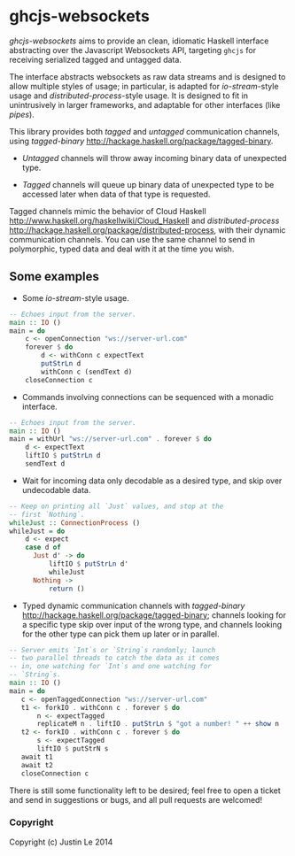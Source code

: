 ghcjs-websockets
================

*ghcjs-websockets* aims to provide an clean, idiomatic Haskell interface
abstracting over the Javascript Websockets API, targeting `ghcjs` for
receiving serialized tagged and untagged data.

The interface abstracts websockets as raw data streams and is designed to
allow multiple styles of usage; in particular, is adapted for
*io-stream*-style usage and *distributed-process*-style usage.  It is designed
to fit in unintrusively in larger frameworks, and adaptable for other
interfaces (like *pipes*).

This library provides both *tagged* and *untagged* communication channels,
using *tagged-binary* <http://hackage.haskell.org/package/tagged-binary>.

* *Untagged* channels will throw away incoming binary data of unexpected type.

* *Tagged* channels will queue up binary data of unexpected type to be
  accessed later when data of that type is requested.

Tagged channels mimic the behavior of Cloud Haskell
<http://www.haskell.org/haskellwiki/Cloud_Haskell> and *distributed-process*
<http://hackage.haskell.org/package/distributed-process>, with their dynamic
communication channels.  You can use the same channel to send in polymorphic,
typed data and deal with it at the time you wish.

Some examples
-------------

* Some *io-stream*-style usage.

```haskell
-- Echoes input from the server.
main :: IO ()
main = do
    c <- openConnection "ws://server-url.com"
    forever $ do
        d <- withConn c expectText
        putStrLn d
        withConn c (sendText d)
    closeConnection c
```

* Commands involving connections can be sequenced with a monadic interface.

```haskell
-- Echoes input from the server.
main :: IO ()
main = withUrl "ws://server-url.com" . forever $ do
    d <- expectText
    liftIO $ putStrLn d
    sendText d
```

* Wait for incoming data only decodable as a desired type, and skip over
  undecodable data.

```haskell
-- Keep on printing all `Just` values, and stop at the
-- first `Nothing`.
whileJust :: ConnectionProcess ()
whileJust = do
    d <- expect
    case d of
      Just d' -> do
          liftIO $ putStrLn d'
          whileJust
      Nothing ->
          return ()
```

* Typed dynamic communication channels with *tagged-binary*
  <http://hackage.haskell.org/package/tagged-binary>; channels looking for a
  specific type skip over input of the wrong type, and channels looking for
  the other type can pick them up later or in parallel.

```haskell
-- Server emits `Int`s or `String`s randomly; launch
-- two parallel threads to catch the data as it comes
-- in, one watching for `Int`s and one watching for
-- `String`s.
main :: IO ()
main = do
   c <- openTaggedConnection "ws://server-url.com"
   t1 <- forkIO . withConn c . forever $ do
       n <- expectTagged
       replicateM n . liftIO . putStrLn $ "got a number! " ++ show n
   t2 <- forkIO . withConn c . forever $ do
       s <- expectTagged
       liftIO $ putStrN s
   await t1
   await t2
   closeConnection c
```

There is still some functionality left to be desired; feel free to open a
ticket and send in suggestions or bugs, and all pull requests are welcomed!

### Copyright

Copyright (c) Justin Le 2014

